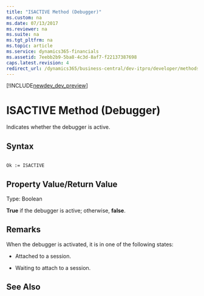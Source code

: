 ```yaml
---
title: "ISACTIVE Method (Debugger)"
ms.custom: na
ms.date: 07/13/2017
ms.reviewer: na
ms.suite: na
ms.tgt_pltfrm: na
ms.topic: article
ms.service: dynamics365-financials
ms.assetid: 7eebb2b9-5ba8-4c3d-8af7-f22137387698
caps.latest.revision: 4
redirect_url: /dynamics365/business-central/dev-itpro/developer/methods/devenv-al-method-reference
---
```


[!INCLUDE[newdev_dev_preview](../includes/newdev_dev_preview.md)]

# ISACTIVE Method (Debugger)
Indicates whether the debugger is active.  
  
## Syntax  
  
```  
  
Ok := ISACTIVE   
```  
  
## Property Value/Return Value  
 Type: Boolean  
  
 **True** if the debugger is active; otherwise, **false**.  
  
## Remarks  
 When the debugger is activated, it is in one of the following states:  
  
-   Attached to a session.  
  
-   Waiting to attach to a session.  
  
## See Also  
 <!--Links [Activating the Debugger](Activating-the-Debugger.md)    
 [How to: Activate the Debugger from the Development Environment](How-to--Activate-the-Debugger-from-the-Development-Environment.md)-->  